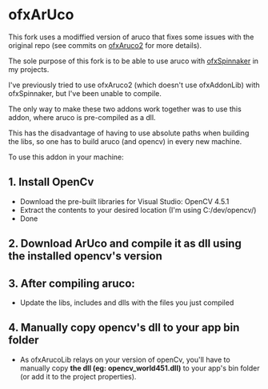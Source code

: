 # ofxArUco

This fork uses a modiffied version of aruco that fixes some issues with the original repo (see commits on [ofxAruco2](https://github.com/mimetikxs/ofxAruco2) for more details).

The sole purpose of this fork is to be able to use aruco with [ofxSpinnaker](https://github.com/mimetikxs/ofxSpinnaker) in my projects. 

I've previously tried to use ofxAruco2 (which doesn't use ofxAddonLib) with ofxSpinnaker, but I've been unable to compile.

The only way to make these two addons work together was to use this addon, where aruco is pre-compiled as a dll. 

This has the disadvantage of having to use absolute paths when building the libs, so one has to build aruco (and opencv) in every new machine.

To use this addon in your machine:

## 1. Install OpenCv
- Download the pre-built libraries for Visual Studio: OpenCV 4.5.1
- Extract the contents to your desired location (I'm using C:/dev/opencv/)
- Done

## 2. Download ArUco and compile it as dll using the installed opencv's version

## 3. After compiling aruco:
- Update the libs, includes and dlls with the files you just compiled

## 4. Manually copy opencv's dll to your app bin folder 
- As ofxArucoLib relays on your version of openCv, you'll have to manually copy **the dll (eg: opencv_world451.dll)** to your app's bin folder (or add it to the project properties).